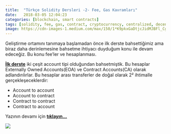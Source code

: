```yaml
---
title:  "Türkçe Solidity Dersleri -2- Fee, Gas Kavramları"
date:   2018-03-05 12:04:23
categories: [blockchain, smart contracts]
tags: [solidity, fee, gas, contract, cryptocurrency, centralized, decentralized, distributed, örnek, sanal, para, dijital, kripto, byzantine, bizans, general, java, nedir, Distributed, Legder, Blockchain, Bitcoin, utxo, Block, Mehmet Cem Yücel, Mehmet, Cem, Yucel, Yücel, blockchainturk, blockchainturk.net]
image: https://cdn-images-1.medium.com/max/150/1*K9pkxGaDtjcJidMJBFl_Cg.jpeg
---
```


Geliştirme ortamını tanımaya başlamadan önce ilk derste bahsettiğimiz ama biraz daha derinlemesine bahsetme ihtiyacı duyduğum konu ile devam edeceğiz. Bu konu fee’ler ve hesaplanması.

<a style="font-weight:bold" href="https://medium.com/blockchainturk/c33ebcbaebe0?utm_source=mehmetcemyucel.com&utm_medium=solidity2l&utm_campaign=blog" target="_blank">İlk derste</a> iki çeşit account tipi olduğundan bahsetmiştik. Bu hesaplar Externally Owned Accounts(EOA) ve Contract Accounts(CA) olarak adlandırılırlar. Bu hesaplar arası transferler de doğal olarak 2² ihtimalle gerçekleşeceklerdir:

-   Account to account
-   Account to contract
-   Contract to contract
-   Contract to account

Yazının devamı için 
<a style="font-weight:bold" href="https://medium.com/blockchainturk/cd9e56121e86?utm_source=mehmetcemyucel.com&utm_medium=refferal&utm_campaign=blog" target="_blank">tıklayın...</a>

![](https://cdn-images-1.medium.com/max/800/1*K9pkxGaDtjcJidMJBFl_Cg.jpeg)
